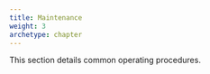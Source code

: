```yaml
---
title: Maintenance
weight: 3
archetype: chapter
---
```


This section details common operating procedures.
